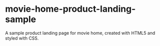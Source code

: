 # movie-home-product-landing-sample
A sample product landing page for movie home, created with HTML5 and styled with CSS.
